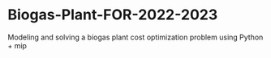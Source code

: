 # Biogas-Plant-FOR-2022-2023
Modeling and solving a biogas plant cost optimization problem using Python + mip
